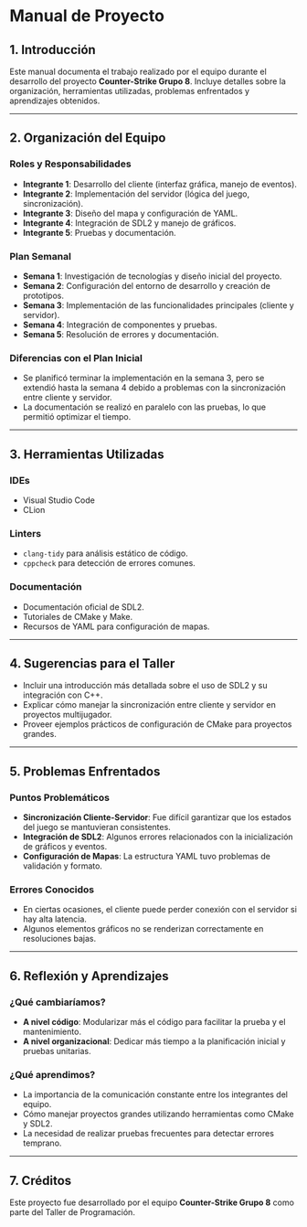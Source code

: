 # Manual de Proyecto

## 1. Introducción

Este manual documenta el trabajo realizado por el equipo durante el desarrollo del proyecto **Counter-Strike Grupo 8**. Incluye detalles sobre la organización, herramientas utilizadas, problemas enfrentados y aprendizajes obtenidos.

---

## 2. Organización del Equipo

### **Roles y Responsabilidades**

- **Integrante 1**: Desarrollo del cliente (interfaz gráfica, manejo de eventos).
- **Integrante 2**: Implementación del servidor (lógica del juego, sincronización).
- **Integrante 3**: Diseño del mapa y configuración de YAML.
- **Integrante 4**: Integración de SDL2 y manejo de gráficos.
- **Integrante 5**: Pruebas y documentación.

### **Plan Semanal**

- **Semana 1**: Investigación de tecnologías y diseño inicial del proyecto.
- **Semana 2**: Configuración del entorno de desarrollo y creación de prototipos.
- **Semana 3**: Implementación de las funcionalidades principales (cliente y servidor).
- **Semana 4**: Integración de componentes y pruebas.
- **Semana 5**: Resolución de errores y documentación.

### **Diferencias con el Plan Inicial**

- Se planificó terminar la implementación en la semana 3, pero se extendió hasta la semana 4 debido a problemas con la sincronización entre cliente y servidor.
- La documentación se realizó en paralelo con las pruebas, lo que permitió optimizar el tiempo.

---

## 3. Herramientas Utilizadas

### **IDEs**

- Visual Studio Code
- CLion

### **Linters**

- `clang-tidy` para análisis estático de código.
- `cppcheck` para detección de errores comunes.

### **Documentación**

- Documentación oficial de SDL2.
- Tutoriales de CMake y Make.
- Recursos de YAML para configuración de mapas.

---

## 4. Sugerencias para el Taller

- Incluir una introducción más detallada sobre el uso de SDL2 y su integración con C++.
- Explicar cómo manejar la sincronización entre cliente y servidor en proyectos multijugador.
- Proveer ejemplos prácticos de configuración de CMake para proyectos grandes.

---

## 5. Problemas Enfrentados

### **Puntos Problemáticos**

- **Sincronización Cliente-Servidor**: Fue difícil garantizar que los estados del juego se mantuvieran consistentes.
- **Integración de SDL2**: Algunos errores relacionados con la inicialización de gráficos y eventos.
- **Configuración de Mapas**: La estructura YAML tuvo problemas de validación y formato.

### **Errores Conocidos**

- En ciertas ocasiones, el cliente puede perder conexión con el servidor si hay alta latencia.
- Algunos elementos gráficos no se renderizan correctamente en resoluciones bajas.

---

## 6. Reflexión y Aprendizajes

### **¿Qué cambiaríamos?**

- **A nivel código**: Modularizar más el código para facilitar la prueba y el mantenimiento.
- **A nivel organizacional**: Dedicar más tiempo a la planificación inicial y pruebas unitarias.

### **¿Qué aprendimos?**

- La importancia de la comunicación constante entre los integrantes del equipo.
- Cómo manejar proyectos grandes utilizando herramientas como CMake y SDL2.
- La necesidad de realizar pruebas frecuentes para detectar errores temprano.

---

## 7. Créditos

Este proyecto fue desarrollado por el equipo **Counter-Strike Grupo 8** como parte del Taller de Programación.
